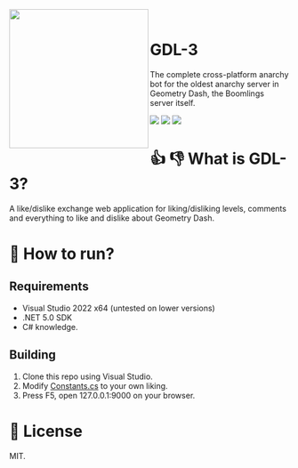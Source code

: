 
<div>
  <img width="250" align="left" src="https://i.ibb.co/mNXsJzg/php-Iyceg-H.png"/>
  <br>
  <h1>GDL-3</h1>
  <p>The complete cross-platform anarchy bot for the oldest anarchy server in Geometry Dash, the Boomlings server itself.</p>
</div>

![](https://img.shields.io/badge/Made%20in-💻%20C%23-97C9E0)
![](https://img.shields.io/badge/Skid-Friendly-EDA4C5)
![](https://img.shields.io/badge/Don't%20Tell-🤫%20Robtop-F7F7BC)

# 👍 👎 What is GDL-3?
A like/dislike exchange web application for liking/disliking levels, comments and everything to like and dislike about Geometry Dash.

# 🏃 How to run?
## Requirements
- Visual Studio 2022 x64 (untested on lower versions)
- .NET 5.0 SDK
- C# knowledge.
## Building
1. Clone this repo using Visual Studio.
1. Modify [Constants.cs](https://github.com/AlizerUncaged/LikeBot-3/blob/master/Geometry%20Dash%20LikeBot%203/Constants.cs) to your own liking.
1. Press F5, open 127.0.0.1:9000 on your browser.

# 📝 License
MIT.
